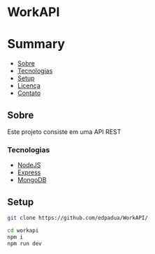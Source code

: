 # WorkAPI

# Summary

- [Sobre](#sobre)
- [Tecnologias](#tecnologias)
- [Setup](#setup)
- [Licença](#licença)
- [Contato](#contato)
 
## Sobre 

Este projeto consiste em uma API REST 


### Tecnologias

- [NodeJS](https://nodejs.org/)
- [Express](https://expressjs.com/pt-br/)
- [MongoDB](https://cloud.mongodb.com/)
## Setup

```bash
git clone https://github.com/edpadua/WorkAPI/

cd workapi
npm i
npm run dev
```

